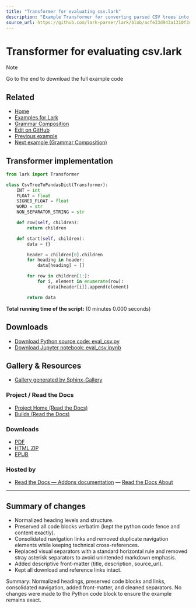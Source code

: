 ```yaml
---
title: "Transformer for evaluating csv.lark"
description: "Example Transformer for converting parsed CSV trees into a pandas-like dict using Lark."
source_url: https://github.com/lark-parser/lark/blob/acfe33d943a1310f3ca26145eb2896bc5c4955c9/docs/examples/composition/eval_csv.rst
---
```


# Transformer for evaluating csv.lark

Note

Go to the end to download the full example code

## Related

- [Home](https://lark-parser.readthedocs.io/en/stable/index.html)
- [Examples for Lark](https://lark-parser.readthedocs.io/en/stable/examples/index.html)
- [Grammar Composition](https://lark-parser.readthedocs.io/en/stable/examples/composition/index.html)
- [Edit on GitHub](https://github.com/lark-parser/lark/blob/acfe33d943a1310f3ca26145eb2896bc5c4955c9/docs/examples/composition/eval_csv.rst)
- [Previous example](https://lark-parser.readthedocs.io/en/stable/examples/composition/eval_json.html)
- [Next example (Grammar Composition)](https://lark-parser.readthedocs.io/en/stable/examples/composition/main.html)

## Transformer implementation

```python
from lark import Transformer

class CsvTreeToPandasDict(Transformer):
    INT = int
    FLOAT = float
    SIGNED_FLOAT = float
    WORD = str
    NON_SEPARATOR_STRING = str

    def row(self, children):
        return children

    def start(self, children):
        data = {}

        header = children[0].children
        for heading in header:
            data[heading] = []

        for row in children[1:]:
            for i, element in enumerate(row):
                data[header[i]].append(element)

        return data

```

**Total running time of the script:** (0 minutes 0.000 seconds)

## Downloads

- [Download Python source code: eval_csv.py](https://lark-parser.readthedocs.io/en/stable/_downloads/47174f1088585b541b7296c461639c79/eval_csv.py)
- [Download Jupyter notebook: eval_csv.ipynb](https://lark-parser.readthedocs.io/en/stable/_downloads/de026e34f2e30342f31740044e683d7b/eval_csv.ipynb)

## Gallery & Resources

- [Gallery generated by Sphinx-Gallery](https://sphinx-gallery.github.io/)

### Project / Read the Docs

- [Project Home (Read the Docs)](https://app.readthedocs.org/projects/lark-parser/?utm_source=lark-parser&utm_content=flyout)
- [Builds (Read the Docs)](https://app.readthedocs.org/projects/lark-parser/builds/?utm_source=lark-parser&utm_content=flyout)

### Downloads

- [PDF](https://lark-parser.readthedocs.io/_/downloads/en/stable/pdf/)
- [HTML ZIP](https://lark-parser.readthedocs.io/_/downloads/en/stable/htmlzip/)
- [EPUB](https://lark-parser.readthedocs.io/_/downloads/en/stable/epub/)

### Hosted by

- [Read the Docs — Addons documentation](https://docs.readthedocs.io/page/addons.html?utm_source=lark-parser&utm_content=flyout) — [Read the Docs About](https://about.readthedocs.com/?utm_source=lark-parser&utm_content=flyout)

---

## Summary of changes

- Normalized heading levels and structure.
- Preserved all code blocks verbatim (kept the python code fence and content exactly).
- Consolidated navigation links and removed duplicate navigation elements while keeping technical cross-references.
- Replaced visual separators with a standard horizontal rule and removed stray asterisk separators to avoid unintended markdown emphasis.
- Added descriptive front-matter (title, description, source_url).
- Kept all download and reference links intact.


Summary: Normalized headings, preserved code blocks and links, consolidated navigation, added front-matter, and cleaned separators. No changes were made to the Python code block to ensure the example remains exact.